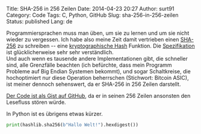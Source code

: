 Title: SHA-256 in 256 Zeilen
Date: 2014-04-23 20:27
Author: surt91
Category: Code
Tags: C, Python, GitHub
Slug: sha-256-in-256-zeilen
Status: published
Lang: de

Programmiersprachen muss man üben, um sie zu lernen und um sie nicht
wieder zu vergessen. Ich habe also meine Zeit damit vertrieben einen
[SHA-256](http://de.wikipedia.org/wiki/Sha256) zu schreiben -- eine
[kryptographische Hash](http://de.wikipedia.org/wiki/Kryptologische_Hashfunktion)
Funktion. Die [Spezifikation](http://tools.ietf.org/html/rfc6234) ist
glücklicherweise sehr sehr verständlich.  
Und auch wenn es tausende andere Implementationen gibt, die schneller
sind, alle Grenzfälle beachten (ich befürchte, dass mein Programm
Probleme auf Big Endian Systemen bekommt), und sogar Schaltkreise, die
hochoptimiert nur diese Operation beherrschen (Stichwort: Bitcoin ASIC), ist
meiner dennoch sehenswert, da er SHA-256 in 256 Zeilen darstellt.

[Der Code ist als Gist auf GitHub](https://gist.github.com/surt91/11230311), da
er in seinen 256 Zeilen ansonsten den Lesefluss stören würde.

In Python ist es übrigens etwas kürzer.

```python
print(hashlib.sha256(b"Hallo Welt!").hexdigest())
```
